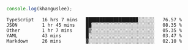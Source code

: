 ```js
console.log(khanguslee);
```

<!--START_SECTION:waka-->
```text
TypeScript   16 hrs 7 mins   ███████████████████░░░░░░   76.57 % 
JSON         1 hr 45 mins    ██░░░░░░░░░░░░░░░░░░░░░░░   08.35 % 
Other        1 hr 7 mins     █▒░░░░░░░░░░░░░░░░░░░░░░░   05.35 % 
YAML         43 mins         █░░░░░░░░░░░░░░░░░░░░░░░░   03.47 % 
Markdown     26 mins         ▓░░░░░░░░░░░░░░░░░░░░░░░░   02.10 % 
```
<!--END_SECTION:waka-->

<!--
**khanguslee/khanguslee** is a ✨ _special_ ✨ repository because its `README.md` (this file) appears on your GitHub profile.

Here are some ideas to get you started:

- 🔭 I’m currently working on ...
- 🌱 I’m currently learning ...
- 👯 I’m looking to collaborate on ...
- 🤔 I’m looking for help with ...
- 💬 Ask me about ...
- 📫 How to reach me: ...
- 😄 Pronouns: ...
- ⚡ Fun fact: ...
-->
